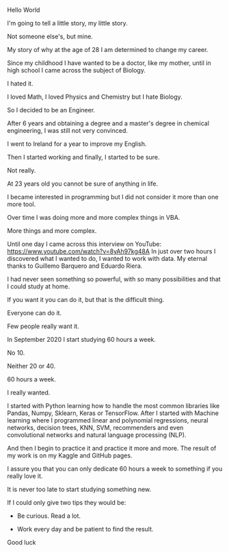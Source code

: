 Hello World


I'm going to tell a little story, my little story.

Not someone else's, but mine.

My story of why at the age of 28 I am determined to change my career.

Since my childhood I have wanted to be a doctor, like my mother, until in high school I came across the subject of Biology.

I hated it.

I loved Math, I loved Physics and Chemistry but I hate Biology.

So I decided to be an Engineer.

After 6 years and obtaining a degree and a master's degree in chemical engineering, I was still not very convinced.

I went to Ireland for a year to improve my English.

Then I started working and finally, I started to be sure.

Not really.

At 23 years old you cannot be sure of anything in life.

I became interested in programming but I did not consider it more than one more tool.

Over time I was doing more and more complex things in VBA.

More things and more complex.

Until one day I came across this interview on YouTube: https://www.youtube.com/watch?v=8yAh97kg48A
In just over two hours I discovered what I wanted to do, I wanted to work with data. My eternal thanks to Guillemo Barquero and Eduardo Riera.

I had never seen something so powerful, with so many possibilities and that I could study at home.

If you want it you can do it, but that is the difficult thing.

Everyone can do it.

Few people really want it.

In September 2020 I start studying 60 hours a week.

No 10.

Neither 20 or 40.

60 hours a week.

I really wanted.

I started with Python learning how to handle the most common libraries like Pandas, Numpy, Sklearn, Keras or TensorFlow.
After I started with Machine learning where I programmed linear and polynomial regressions, neural networks, decision trees, KNN, SVM, recommenders and even convolutional networks and natural language processing (NLP).

And then I begin to practice it and practice it more and more. The result of my work is on my Kaggle and GitHub pages.

I assure you that you can only dedicate 60 hours a week to something if you really love it.

It is never too late to start studying something new.

If I could only give two tips they would be:

- Be curious. Read a lot.

- Work every day and be patient to find the result.

Good luck
